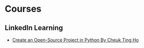 # Courses

## LinkedIn Learning

- [Create an Open-Source Project in Python By Cheuk Ting Ho](https://www.linkedin.com/learning/create-an-open-source-project-in-python)
